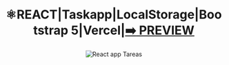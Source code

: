 

<div align="center">

# ⚛️REACT|Taskapp|LocalStorage|Bootstrap 5|Vercel|[:arrow_right: PREVIEW](https://react-taskapp-localstorage.vercel.app/)

![React app Tareas](https://user-images.githubusercontent.com/26189854/224615384-9bc03b19-ebdc-4502-93be-1f4912b38251.gif) 
 
</div>

